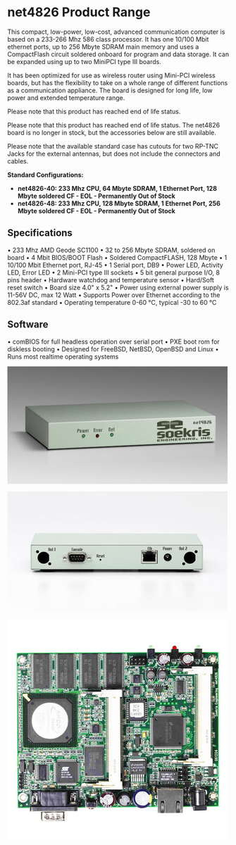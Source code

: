 # net4826  Product Range

This compact, low-power, low-cost, advanced communication computer is based on a 233-266 Mhz 586 class processor. It has one 10/100 Mbit ethernet ports, up to 256 Mbyte SDRAM main memory and uses a CompactFlash circuit soldered onboard for program and data storage. It can be expanded using up to two MiniPCI type III boards.

It has been optimized for use as wireless router using Mini-PCI wireless boards, but has the flexibility to take on a whole range of different functions as a communication appliance. The board is designed for long life, low power and extended temperature range.

Please note that this product has reached end of life status.

Please note that this product has reached end of life status. The net4826 board is no longer in stock, but the accessories below are still available.

Please note that the available standard case has cutouts for two RP-TNC Jacks for the external antennas, but does not include the connectors and cables.

**Standard Configurations:**
* **net4826-40: 233 Mhz CPU, 64 Mbyte SDRAM, 1 Ethernet Port, 128 Mbyte soldered CF - EOL - Permanently Out of Stock**
* **net4826-48: 233 Mhz CPU, 128 Mbyte SDRAM, 1 Ethernet Port, 256 Mbyte soldered CF - EOL - Permanently Out of Stock**

## Specifications
•  233 Mhz AMD Geode SC1100
•  32 to 256 Mbyte SDRAM, soldered on board
•  4 Mbit BIOS/BOOT Flash
•  Soldered CompactFLASH, 128 Mbyte
•  1 10/100 Mbit Ethernet port, RJ-45
•  1 Serial port, DB9
•  Power LED, Activity LED, Error LED
•  2 Mini-PCI type III sockets
•  5 bit general purpose I/O, 8 pins header
•  Hardware watchdog and temperature sensor
•  Hard/Soft reset switch
•  Board size 4.0" x 5.2"
•  Power using external power supply is 11-56V DC, max 12 Watt
•  Supports Power over Ethernet according to the 802.3af standard
•  Operating temperature 0-60 °C, typical -30 to 60 °C

## Software
•  comBIOS for full headless operation over serial port
•  PXE boot rom for diskless booting
•  Designed for FreeBSD, NetBSD, OpenBSD and Linux
•  Runs most realtime operating systems

![net4826](../media/wysiwyg/net4826_BC_front_overview_NEW_1.jpg)

![net4826](../media/wysiwyg/net4826_BC_back_overview.jpg)

![net4826](../media/wysiwyg/net4826_50_BO_front_overview_NEW.jpg)
